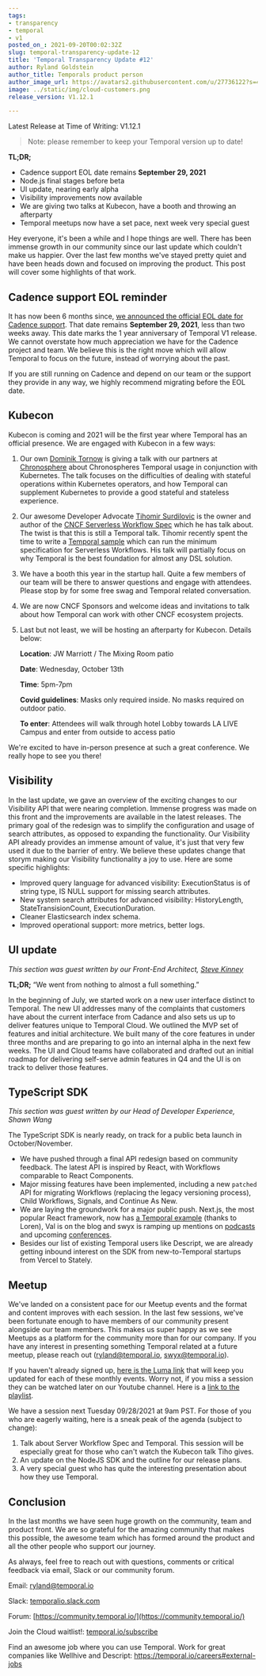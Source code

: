 ```yaml
---
tags:
- transparency
- temporal
- v1
posted_on_: 2021-09-20T00:02:32Z
slug: temporal-transparency-update-12
title: 'Temporal Transparency Update #12'
author: Ryland Goldstein
author_title: Temporals product person
author_image_url: https://avatars2.githubusercontent.com/u/27736122?s=460&u=7b6a3e58ec7ed7157f23f51e91a2f4cd2028d606&v=4
image: ../static/img/cloud-customers.png
release_version: V1.12.1

---
```

<!--truncate-->

Latest Release at Time of Writing: V1.12.1

> Note: please remember to keep your Temporal version up to date!

**TL;DR;** 

- Cadence support EOL date remains **September 29, 2021**
- Node.js final stages before beta
- UI update, nearing early alpha
- Visibility improvements now available
- We are giving two talks at Kubecon, have a booth and throwing an afterparty
- Temporal meetups now have a set pace, next week very special guest

Hey everyone, it's been a while and I hope things are well. There has been immense growth in our community since our last update which couldn't make us happier. Over the last few months we've stayed pretty quiet and have been heads down and focused on improving the product. This post will cover some highlights of that work.

## Cadence support EOL reminder

It has now been 6 months since, [we announced the official EOL date for Cadence support](https://docs.temporal.io/blog/cadence-eol-support). That date remains **September 29, 2021**, less than two weeks away. This date marks the 1 year anniversary of Temporal V1 release. We cannot overstate how much appreciation we have for the Cadence project and team. We believe this is the right move which will allow Temporal to focus on the future, instead of worrying about the past. 

If you are still running on Cadence and depend on our team or the support they provide in any way, we highly recommend migrating before the EOL date.

## Kubecon

Kubecon is coming and 2021 will be the first year where Temporal has an official presence. We are engaged with Kubecon in a few ways:

1. Our own [Dominik Tornow](https://www.linkedin.com/in/dtornow/) is giving a talk with our partners at [Chronosphere](https://chronosphere.io/) about Chronospheres Temporal usage in conjunction with Kubernetes. The talk focuses on the difficulties of dealing with stateful operations within Kubernetes operators, and how Temporal can supplement Kubernetes to provide a good stateful and stateless experience. 
2. Our awesome Developer Advocate [Tihomir Surdilovic](https://www.linkedin.com/in/tihomir-surdilovic-5641361/) is the owner and author of the [CNCF Serverless Workflow Spec](https://serverlessworkflow.io/) which he has talk about. The twist is that this is still a Temporal talk. Tihomir recently spent the time to write a [Temporal sample](https://github.com/temporalio/samples-java/tree/master/src/main/java/io/temporal/samples/dsl) which can run the minimum specification for Serverless Workflows. His talk will partially focus on why Temporal is the best foundation for almost any DSL solution.
3. We have a booth this year in the startup hall. Quite a few members of our team will be there to answer questions and engage with attendees. Please stop by for some free swag and Temporal related conversation. 
4. We are now CNCF Sponsors and welcome ideas and invitations to talk about how Temporal can work with other CNCF ecosystem projects.
5. Last but not least, we will be hosting an afterparty for Kubecon. Details below:

    **Location**: JW Marriott / The Mixing Room patio

    **Date**: Wednesday, October 13th

    **Time**: 5pm-7pm

    **Covid guidelines**: Masks only required inside. No masks required on outdoor patio.

    **To enter**: Attendees will walk through hotel Lobby towards LA LIVE Campus and enter from outside to access patio

We're excited to have in-person presence at such a great conference. We really hope to see you there!


## Visibility

In the last update, we gave an overview of the exciting changes to our Visibility API that were nearing completion. Immense progress was made on this front and the improvements are available in the latest releases. The primary goal of the redesign was to simplify the configuration and usage of search attributes, as opposed to expanding the functionality. Our Visibility API already provides an immense amount of value, it's just that very few used it due to the barrier of entry. We believe these updates change that storym making our Visibility functionality a joy to use. Here are some specific highlights:

* Improved query language for advanced visibility: ExecutionStatus is of string type, IS NULL support for missing search attributes.
* New system search attributes for advanced visibility: HistoryLength, StateTransisionCount, ExecutionDuration.
* Cleaner Elasticsearch index schema.
* Improved operational support: more metrics, better logs.

## UI update

*This section was guest written by our Front-End Architect, [Steve Kinney](https://www.linkedin.com/in/stevekinney/)*

**TL;DR;** “We went from nothing to almost a full something.”

In the beginning of July, we started work on a new user interface distinct to Temporal. The new UI addresses many of the complaints that customers have about the current interface from Cadance and also sets us up to deliver features unique to Temporal Cloud. We outlined the MVP set of features and initial architecture. We built many of the core features in under three months and are preparing to go into an internal alpha in the next few weeks. The UI and Cloud teams have collaborated and drafted out an initial roadmap for delivering self-serve admin features in Q4 and the UI is on track to deliver those features.

## TypeScript SDK

*This section was guest written by our Head of Developer Experience, Shawn Wang*

The TypeScript SDK is nearly ready, on track for a public beta launch in October/November. 

- We have pushed through a final API redesign based on community feedback. The latest API is inspired by React, with Workflows comparable to React Components.
- Major missing features have been implemented, including a new `patched` API for migrating Workflows (replacing the legacy versioning process), Child Workflows, Signals, and Continue As New.
- We are laying the groundwork for a major public push. Next.js, the most popular React framework, now has [a Temporal example](https://github.com/vercel/next.js/tree/canary/examples/with-temporal) (thanks to Loren), Val is on the blog and swyx is ramping up mentions on [podcasts](https://www.youtube.com/watch?v=H3h1WICelqs) and upcoming [conferences](https://reactnewyork.com/).
- Besides our list of existing Temporal users like Descript, we are already getting inbound interest on the SDK from new-to-Temporal startups from Vercel to Stately.

## Meetup

We've landed on a consistent pace for our Meetup events and the format and content improves with each session. In the last few sessions, we've been fortunate enough to have members of our community present alongside our team members. This makes us super happy as we see Meetups as a platform for the community more than for our company. If you have any interest in presenting something Temporal related at a future meetup, please reach out (ryland@temporal.io, swyx@temporal.io).

If you haven't already signed up, [here is the Luma link](http://temporal.io/meetup) that will keep you updated for each of these monthly events. Worry not, if you miss a session they can be watched later on our Youtube channel. Here is a [link to the playlist](https://www.youtube.com/watch?v=gWjtjRavqWU&list=PLl9kRkvFJrlSM-s-s-8WbgjN-R3Y4L7WG).

We have a session next Tuesday 09/28/2021 at 9am PST. For those of you who are eagerly waiting, here is a sneak peak of the agenda (subject to change):

1. Talk about Server Workflow Spec and Temporal. This session will be especially great for those who can't watch the Kubecon talk Tiho gives.
2. An update on the NodeJS SDK and the outline for our release plans.
3. A very special guest who has quite the interesting presentation about how they use Temporal. 

## Conclusion

In the last months we have seen huge growth on the community, team and product front. We are so grateful for the amazing community that makes this possible, the awesome team which has formed around the product and all the other people who support our journey. 

As always, feel free to reach out with questions, comments or critical feedback via email, Slack or our community forum.

Email: [ryland@temporal.io](mailto:ryland@temporal.io)

Slack: [temporalio.slack.com](http://temporalio.slack.com/)

Forum: [https://community.temporal.io/](https://community.temporal.io/)

Join the Cloud waitlist!: [temporal.io/subscribe](https://temporal.io/subscribe)

Find an awesome job where you can use Temporal. Work for great companies like Wellhive and Descript: https://temporal.io/careers#external-jobs
